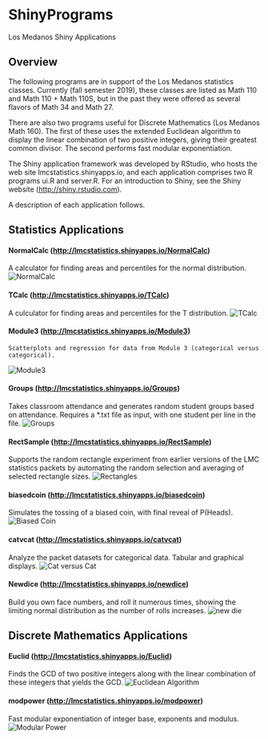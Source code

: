 # ShinyPrograms
Los Medanos Shiny Applications
## Overview
The following programs are in support of the Los Medanos statistics classes. Currently (fall semester 2019), these classes are
listed as Math 110 and Math 110 + Math 110S, but in the past they were offered as several flavors of Math 34 and Math 27.

There are also two programs useful for Discrete Mathematics (Los Medanos Math 160). The first of these uses the extended Euclidean
algorithm to display the linear combination of two positive integers, giving their greatest common divisor. The second performs
fast modular exponentiation.

The Shiny application framework was developed by RStudio, who hosts the web site lmcstatistics.shinyapps.io, and each application
comprises two R programs ui.R and server.R. For an introduction to Shiny, see the Shiny website 
(http://shiny.rstudio.com).

A description of each application follows.
## Statistics Applications
#### **NormalCalc** (http://lmcstatistics.shinyapps.io/NormalCalc)
  A calculator for finding areas and percentiles for the normal distribution.
![NormalCalc](imgs/NormalCalc.png)

#### **TCalc**   (http://lmcstatistics.shinyapps.io/TCalc)
  A culculator for finding areas and percentiles for the T distribution.
![TCalc](imgs/TCalc.png)
  
#### **Module3**    (http://lmcstatistics.shinyapps.io/Module3)
    Scatterplots and regression for data from Module 3 (categorical versus categorical).
![Module3](imgs/Module3.png)

#### **Groups** (http://lmcstatistics.shinyapps.io/Groups)
  Takes classroom attendance and generates random student groups based on attendance. Requires a *.txt file as input, with one student per line in the file.
![Groups](imgs/Groups.png)
  
#### **RectSample** (http://lmcstatistics.shinyapps.io/RectSample)
  Supports the random rectangle experiment from earlier versions of the LMC statistics packets by automating the random selection and averaging of selected rectangle sizes.
![Rectangles](imgs/Rectangles.png)

#### **biasedcoin**  (http://lmcstatistics.shinyapps.io/biasedcoin)
  Simulates the tossing of a biased coin, with final reveal of P(Heads).
![Biased Coin](imgs/BiasedCoin.png)

#### **catvcat**   (http://lmcstatistics.shinyapps.io/catvcat)
  Analyze the packet datasets for categorical data. Tabular and graphical displays.
![Cat versus Cat](imgs/Categorical.png)

#### **Newdice**   (http://lmcstatistics.shinyapps.io/newdice)
  Build you own face numbers, and roll it numerous times, showing the limiting normal distribution as the number of rolls increases.
![new die](imgs/newdice.png)

## Discrete Mathematics Applications
#### **Euclid**    (http://lmcstatistics.shinyapps.io/Euclid)
  Finds the GCD of two positive integers along with the linear combination of these integers that yields the GCD. 
![Euclidean Algorithm](imgs/Euclid.png)
  
#### **modpower**  (http://lmcstatistics.shinyapps.io/modpower)
  Fast modular exponentiation of integer base, exponents and modulus.
![Modular Power](imgs/ModExp.png)

  
